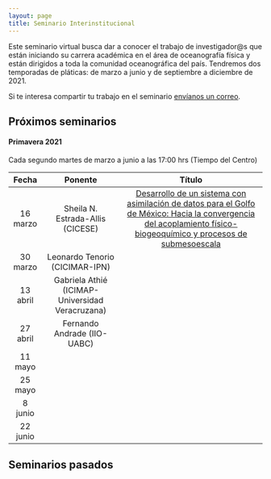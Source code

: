 ```yaml
---
layout: page
title: Seminario Interinstitucional
---
```


Este seminario virtual busca dar a conocer el trabajo de investigador@s que están iniciando su carrera 
académica en el área de oceanografía física y están dirigidos a toda 
la comunidad oceanográfica del país. Tendremos dos temporadas de pláticas: de marzo a junio y de septiembre a diciembre de 2021.

Si te interesa compartir tu trabajo en el seminario [envíanos un correo](https://anakarinarm.github.io/RIOF/acerca/).

## Próximos seminarios

#### Primavera 2021
Cada segundo martes de marzo a junio a las 17:00 hrs (Tiempo del Centro)

|Fecha|Ponente|Título|
|:--:|:--:|:--:|
|16 marzo|Sheila N. Estrada-Allis (CICESE)|[Desarrollo de un sistema con asimilación de datos para el Golfo de México: Hacia la convergencia del acoplamiento físico-biogeoquímico y procesos de submesoescala](https://anakarinarm.github.io/RIOF/2021-03-03-seminario-inaugural/)|
|30 marzo|Leonardo Tenorio (CICIMAR-IPN)||
|13 abril|Gabriela Athié (ICIMAP-Universidad Veracruzana)||
|27 abril|Fernando Andrade (IIO-UABC)||
|11 mayo|||
|25 mayo|||
|8 junio|||
|22 junio|||

## Seminarios pasados

